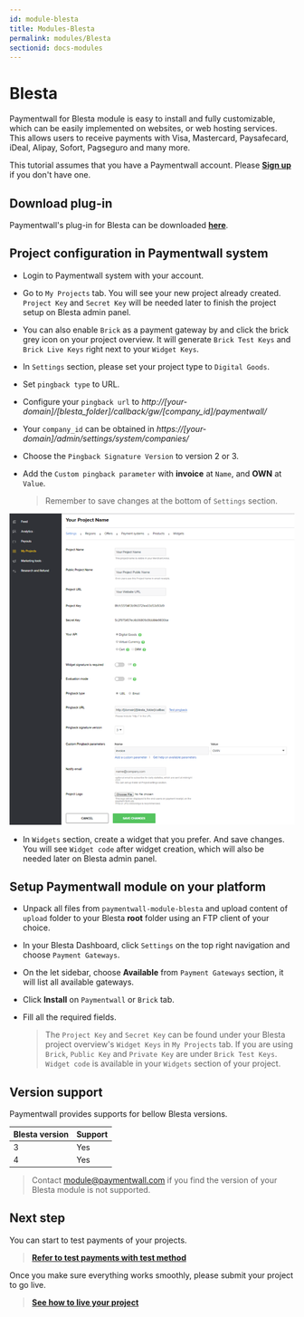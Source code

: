 ```yaml
---
id: module-blesta
title: Modules-Blesta
permalink: modules/Blesta
sectionid: docs-modules
---
```


# Blesta

Paymentwall for Blesta module is easy to install and fully customizable, which can be easily implemented on websites, or web hosting services. This allows users to receive payments with Visa, Mastercard, Paysafecard, iDeal, Alipay, Sofort, Pagseguro and many more.

This tutorial assumes that you have a Paymentwall account. Please **[Sign up](https://api.paymentwall.com/pwaccount/signup?source=blesta&mode=merchant)** if you don't have one.

## Download plug-in

Paymentwall's plug-in for Blesta can be downloaded **[here](https://github.com/paymentwall)**.

## Project configuration in Paymentwall system

* Login to Paymentwall system with your account.

* Go to ```My Projects``` tab. You will see your new project already created. ```Project Key``` and ```Secret Key``` will be needed later to finish the project setup on Blesta admin panel.

* You can also enable ```Brick``` as a payment gateway by and click the brick grey icon on your project overview. It will generate ```Brick Test Keys``` and ```Brick Live Keys``` right next to your ```Widget Keys```.

* In ```Settings``` section, please set your project type to  ```Digital Goods```.

* Set ```pingback type``` to URL.

* Configure your ```pingback url``` to *http://[your-domain]/[blesta_folder]/callback/gw/[company_id]/paymentwall/*

* Your ```company_id``` can be obtained in *https://[your-domain]/admin/settings/system/companies/*

* Choose the ```Pingback Signature Version``` to version 2 or 3.

* Add the ```Custom pingback parameter``` with **invoice** at ```Name```, and **OWN** at ```Value```.

  > Remember to save changes at the bottom of ```Settings``` section.

<div class="docs-img">
    <img src="/textures/pic/modules/blesta.png">
</div>

* In ```Widgets``` section, create a widget that you prefer. And save changes. You will see ```Widget code``` after widget creation, which will also be needed later on Blesta admin panel.

## Setup Paymentwall module on your platform

* Unpack all files from ```paymentwall-module-blesta``` and upload content of ```upload``` folder to your Blesta **root** folder using an FTP client of your choice.

* In your Blesta Dashboard, click ```Settings``` on the top right navigation and choose ```Payment Gateways```.

* On the let sidebar, choose **Available** from ```Payment Gateways``` section, it will list all available gateways.

* Click **Install** on ```Paymentwall``` or ```Brick``` tab.

* Fill all the required fields.

  >The ```Project Key``` and ```Secret Key``` can be found under your Blesta project overview's ```Widget Keys``` in ```My Projects``` tab. If you are using ```Brick```, ```Public Key``` and ```Private Key``` are under ```Brick Test Keys```.  ```Widget code``` is available in your ```Widgets``` section of your project.

## Version support

Paymentwall provides supports for bellow Blesta versions.

|Blesta version|Support|
|:-------|:--------|
|3|Yes|
|4|Yes|


> Contact [module@paymentwall.com](mailto:module@paymentwall.com) if you find the version of your Blesta module is not supported.

## Next step

You can start to test payments of your projects.

> **[Refer to test payments with test method](/sandbox/test-payment)**

Once you make sure everything works smoothly, please submit your project to go live.

> **[See how to live your project](/go_live-home)**
